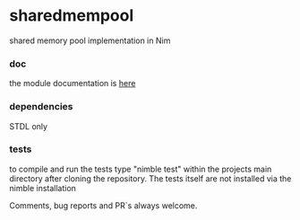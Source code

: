 # sharedmempool
shared memory pool implementation in Nim

### doc
the module documentation is [here](https://mikra01.github.io/sharedmempool/sharedmempool.html) 

### dependencies
STDL only

### tests
to compile and run the tests type
"nimble test" within the projects main directory after cloning the repository. The tests
itself are not installed via the nimble installation


Comments, bug reports and PR´s always welcome.
